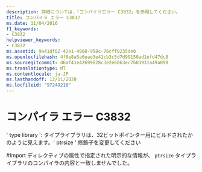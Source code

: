 ```yaml
---
description: 詳細については、「コンパイラエラー C3832」を参照してください。
title: コンパイラ エラー C3832
ms.date: 11/04/2016
f1_keywords:
- C3832
helpviewer_keywords:
- C3832
ms.assetid: 9a41df82-42e1-4908-958c-76cff9235de0
ms.openlocfilehash: 4f0e8a5a6eae3e41cb3c5d7d99150ad1efd47dc8
ms.sourcegitcommit: d6af41e42699628c3e2e6063ec7b03931a49a098
ms.translationtype: MT
ms.contentlocale: ja-JP
ms.lasthandoff: 12/11/2020
ms.locfileid: "97249218"
---
```

# <a name="compiler-error-c3832"></a>コンパイラ エラー C3832

' type library ': タイプライブラリは、32ビットポインター用にビルドされたかのように見えます。' ptrsize ' 修飾子を変更してください

#Import ディレクティブの属性で指定された明示的な情報が、 `ptrsize` タイプライブラリのコンパイラの内容と一致しませんでした。 [](../../preprocessor/hash-import-directive-cpp.md)

